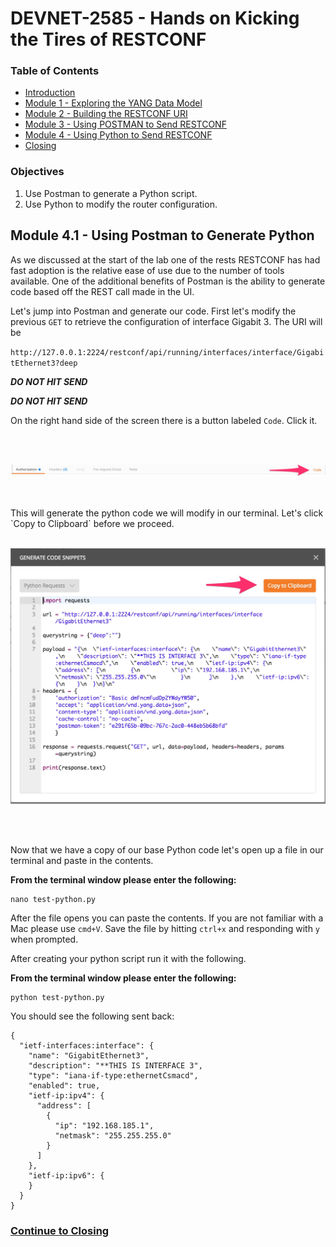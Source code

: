 # DEVNET-2585 - Hands on Kicking the Tires of RESTCONF

### Table of Contents
- [Introduction](DEVNET-2585-Intro.md)
- [Module 1 - Exploring the YANG Data Model](DEVNET-2585-M1.md)
- [Module 2 - Building the RESTCONF URI](DEVNET-2585-M2.md)
- [Module 3 - Using POSTMAN to Send RESTCONF](DEVNET-2585-M3.md)
- [Module 4 - Using Python to Send RESTCONF](DEVNET-2585-M4.md)
- [Closing](DEVNET-2585-Close.md)

### Objectives

1. Use Postman to generate a Python script.
2. Use Python to modify the router configuration.

## Module 4.1 - Using Postman to Generate Python

As we discussed at the start of the lab one of the rests RESTCONF has had fast adoption is the relative ease of use due to the number of tools available. One of the additional benefits of Postman is the ability to generate code based off the REST call made in the UI. 

Let's jump into Postman and generate our code. First let's modify the previous `GET` to retrieve the configuration of interface Gigabit 3. The URI will be

`http://127.0.0.1:2224/restconf/api/running/interfaces/interface/GigabitEthernet3?deep`

***DO NOT HIT SEND***

***DO NOT HIT SEND***

On the right hand side of the screen there is a button labeled `Code`. Click it.

<br>
<br>

![postman8](assets/postman-lab-8.jpg)

<br>
<br>
This will generate the python code we will modify in our terminal. Let's click `Copy to Clipboard` before we proceed.

<br>
<br>

![](assets/postman-lab-9.jpg)

<br>
<br>


Now that we have a copy of our base Python code let's open up a file in our terminal and paste in the contents.

**From the terminal window please enter the following:**

```
nano test-python.py
```

After the file opens you can paste the contents. If you are not familiar with a Mac please use `cmd+V`. Save the file by hitting `ctrl+x` and responding with `y` when prompted.

After creating your python script run it with the following.

**From the terminal window please enter the following:**

```
python test-python.py
```

You should see the following sent back:

```
{
  "ietf-interfaces:interface": {
    "name": "GigabitEthernet3",
    "description": "**THIS IS INTERFACE 3",
    "type": "iana-if-type:ethernetCsmacd",
    "enabled": true,
    "ietf-ip:ipv4": {
      "address": [
        {
          "ip": "192.168.185.1",
          "netmask": "255.255.255.0"
        }
      ]
    },
    "ietf-ip:ipv6": {
    }
  }
}
```


### [Continue to Closing](DEVNET-2585-Close.md)